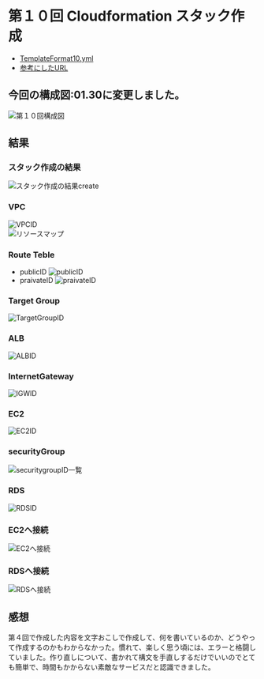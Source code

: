 # 第１０回 Cloudformation スタック作成  
  
- [TemplateFormat10.yml](/Templates10/TemplateFormat10.yml)
- [参考にしたURL](https://techblog.nhn-techorus.com/archives/24028)  

## 今回の構成図:01.30に変更しました。  
![第１０回構成図](images/再第１０回構成図.drawio.png)
    
## 結果
  
### スタック作成の結果  
![スタック作成の結果create](images/第１０Create.png) 

### VPC  
![VPCID](images/第１０VPC.png)  
![リソースマップ](images/第１０リソースマップ.png)  
  
### Route Teble  
- publicID
![publicID](images/第１０publicRT.png)  
- praivateID
![praivateID](images/第１０praivateRT.png)  
  
### Target Group  
![TargetGroupID](images/第１０TG.png)  
  
### ALB  
![ALBID](images/第１０ALB.png)  
  
### InternetGateway
![IGWID](images/第１０IGW.png)  
  
### EC2  
![EC2ID](images/第１０EC2.png)  
  
### securityGroup  
![securitygroupID一覧](images/第１０セキュリティー.png)  
  
### RDS  
![RDSID](images/第１０RDS.png)  
  
### EC2へ接続  
![EC2へ接続](images/第１０EC2へ接続.png)  
  
### RDSへ接続  
![RDSへ接続](images/第１０SQLへ接続.png)  
  
## 感想  
第４回で作成した内容を文字おこしで作成して、何を書いているのか、どうやって作成するのかもわからなかった。慣れて、楽しく思う頃には、エラーと格闘していました。作り直しについて、書かれて構文を手直しするだけでいいのでとても簡単で、時間もかからない素敵なサービスだと認識できました。


 
